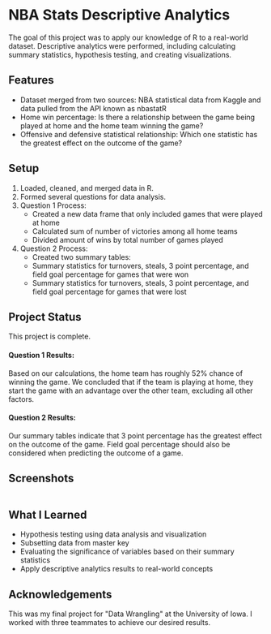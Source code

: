 # NBA Stats Descriptive Analytics
The goal of this project was to apply our knowledge of R to a real-world dataset. Descriptive analytics were performed, including calculating summary statistics, hypothesis testing, and creating visualizations. 

## Features
* Dataset merged from two sources: NBA statistical data from Kaggle and data pulled from the API known as nbastatR
* Home win percentage: Is there a relationship between the game being played at home and the home team winning the game?
* Offensive and defensive statistical relationship: Which one statistic has the greatest effect on the outcome of the game?

## Setup
1.  Loaded, cleaned, and merged data in R.
2. Formed several questions for data analysis.
3. Question 1 Process:
    - Created a new data frame that only included games that were played at home 
    - Calculated sum of number of victories among all home teams
    - Divided amount of wins by total number of games played 
4. Question 2 Process:
    - Created two summary tables:
	* Summary statistics for turnovers, steals, 3 point percentage, and field goal percentage for games that were won
	* Summary statistics for turnovers, steals, 3 point percentage, and field goal percentage for games that were lost 

## Project Status
This project is complete. 
#### Question 1 Results:
Based on our calculations, the home team has roughly 52% chance of winning the game. We concluded that if the team is playing at home, they start the game with an advantage over the other team, excluding all other factors. 
#### Question 2 Results: 
Our summary tables indicate that 3 point percentage has the greatest effect on the outcome of the game. Field goal percentage should also be considered when predicting the outcome of a game.

## Screenshots
![](      )


## What I Learned 
* Hypothesis testing using data analysis and visualization
* Subsetting data from master key
* Evaluating the significance of variables based on their summary statistics
* Apply descriptive analytics results to real-world concepts

## Acknowledgements
This was my final project for "Data Wrangling" at the University of Iowa. I worked with three teammates to achieve our desired results.



